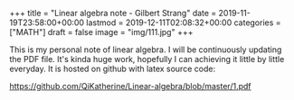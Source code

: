 +++
title = "Linear algebra note - Gilbert Strang"
date = 2019-11-19T23:58:00+00:00
lastmod = 2019-12-11T02:08:32+00:00
categories = ["MATH"]
draft = false
image = "img/111.jpg"
+++

This is my personal note of linear algebra. I will be continuously updating the
PDF file. It's kinda huge work, hopefully I can achieving it little by little
everyday. It is hosted on github with latex source code:

<https://github.com/QiKatherine/Linear-algebra/blob/master/1.pdf>
